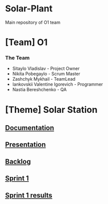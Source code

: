 # Solar-Plant
Main repository of O1 team
# [Team] O1

### The Team
* Sitaylo Vladislav - Project Owner
* Nikita Pobegaylo - Scrum Master
* Zashchyk Mykhail - TeamLead
* Iankovskii Valentine Igorevich - Programmer
* Nastia Bereshchenko - QA

# [Theme] Solar Station
## [Documentation]()
## [Presentation](https://docs.google.com/presentation/d/1tGCETiaD4exugaNlDu54ClsoZvf4k1ZoxUOAMVfY-Fo/edit?usp=sharing)
## [Backlog](https://docs.google.com/spreadsheets/d/1irYlW0vZWMn9O8puxm6ESnxCZLef92VWAa7qfLqrlxk/edit?usp=sharing)
## [Sprint 1](https://docs.google.com/document/d/14jrS62fYHRyP-mEn5zzHfeenmLjyy6Y_AiPtuE6o2OM/edit?usp=sharing)
## [Sprint 1 results](https://docs.google.com/presentation/d/1VMcxyEN45ClDFyQ4k6ho6Ebgcq4O3C7RMFDFxM5q2po/edit?usp=sharing)
